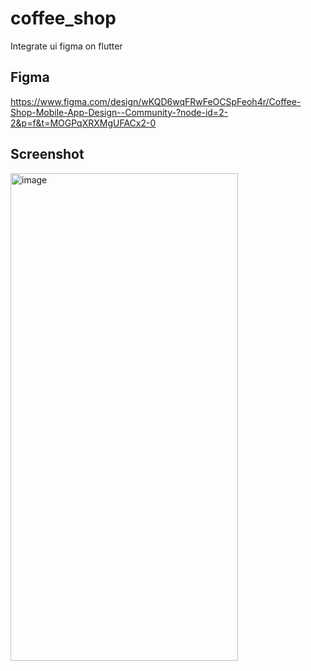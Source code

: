 # coffee_shop
Integrate ui figma on flutter

## Figma 
https://www.figma.com/design/wKQD6wqFRwFeOCSpFeoh4r/Coffee-Shop-Mobile-App-Design--Community-?node-id=2-2&p=f&t=MOGPqXRXMgUFACx2-0

## Screenshot

<img width="364" height="780" alt="image" src="https://github.com/user-attachments/assets/2c080c15-8412-49d5-99dd-ae78a6bcd23a" />
